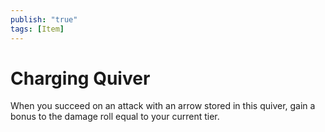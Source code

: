 ```yaml
---
publish: "true"
tags: [Item]
---
```

# Charging Quiver

When you succeed on an attack with an arrow stored in this quiver, gain a bonus to the damage roll equal to your current tier.
